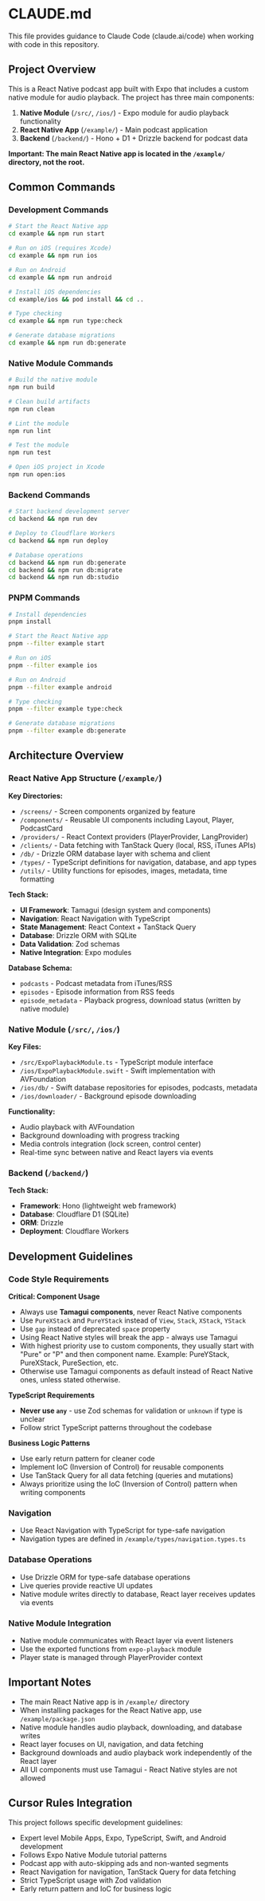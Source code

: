 # CLAUDE.md

This file provides guidance to Claude Code (claude.ai/code) when working with code in this repository.

## Project Overview

This is a React Native podcast app built with Expo that includes a custom native module for audio playback. The project has three main components:

1. **Native Module** (`/src/`, `/ios/`) - Expo module for audio playback functionality
2. **React Native App** (`/example/`) - Main podcast application
3. **Backend** (`/backend/`) - Hono + D1 + Drizzle backend for podcast data

**Important: The main React Native app is located in the `/example/` directory, not the root.**

## Common Commands

### Development Commands

```bash
# Start the React Native app
cd example && npm run start

# Run on iOS (requires Xcode)
cd example && npm run ios

# Run on Android
cd example && npm run android

# Install iOS dependencies
cd example/ios && pod install && cd ..

# Type checking
cd example && npm run type:check

# Generate database migrations
cd example && npm run db:generate
```

### Native Module Commands

```bash
# Build the native module
npm run build

# Clean build artifacts
npm run clean

# Lint the module
npm run lint

# Test the module
npm run test

# Open iOS project in Xcode
npm run open:ios
```

### Backend Commands

```bash
# Start backend development server
cd backend && npm run dev

# Deploy to Cloudflare Workers
cd backend && npm run deploy

# Database operations
cd backend && npm run db:generate
cd backend && npm run db:migrate
cd backend && npm run db:studio
```

### PNPM Commands

```bash
# Install dependencies
pnpm install

# Start the React Native app
pnpm --filter example start

# Run on iOS
pnpm --filter example ios

# Run on Android
pnpm --filter example android

# Type checking
pnpm --filter example type:check

# Generate database migrations
pnpm --filter example db:generate
```

## Architecture Overview

### React Native App Structure (`/example/`)

**Key Directories:**

- `/screens/` - Screen components organized by feature
- `/components/` - Reusable UI components including Layout, Player, PodcastCard
- `/providers/` - React Context providers (PlayerProvider, LangProvider)
- `/clients/` - Data fetching with TanStack Query (local, RSS, iTunes APIs)
- `/db/` - Drizzle ORM database layer with schema and client
- `/types/` - TypeScript definitions for navigation, database, and app types
- `/utils/` - Utility functions for episodes, images, metadata, time formatting

**Tech Stack:**

- **UI Framework**: Tamagui (design system and components)
- **Navigation**: React Navigation with TypeScript
- **State Management**: React Context + TanStack Query
- **Database**: Drizzle ORM with SQLite
- **Data Validation**: Zod schemas
- **Native Integration**: Expo modules

**Database Schema:**

- `podcasts` - Podcast metadata from iTunes/RSS
- `episodes` - Episode information from RSS feeds
- `episode_metadata` - Playback progress, download status (written by native module)

### Native Module (`/src/`, `/ios/`)

**Key Files:**

- `/src/ExpoPlaybackModule.ts` - TypeScript module interface
- `/ios/ExpoPlaybackModule.swift` - Swift implementation with AVFoundation
- `/ios/db/` - Swift database repositories for episodes, podcasts, metadata
- `/ios/downloader/` - Background episode downloading

**Functionality:**

- Audio playback with AVFoundation
- Background downloading with progress tracking
- Media controls integration (lock screen, control center)
- Real-time sync between native and React layers via events

### Backend (`/backend/`)

**Tech Stack:**

- **Framework**: Hono (lightweight web framework)
- **Database**: Cloudflare D1 (SQLite)
- **ORM**: Drizzle
- **Deployment**: Cloudflare Workers

## Development Guidelines

### Code Style Requirements

**Critical: Component Usage**

- Always use **Tamagui components**, never React Native components
- Use `PureXStack` and `PureYStack` instead of `View`, `Stack`, `XStack`, `YStack`
- Use `gap` instead of deprecated `space` property
- Using React Native styles will break the app - always use Tamagui
- With highest priority use to custom components, they usually start with "Pure" or "P" and then component name. Example: PureYStack, PureXStack, PureSection, etc.
- Otherwise use Tamagui components as default instead of React Native ones, unless stated otherwise.

**TypeScript Requirements**

- **Never use `any`** - use Zod schemas for validation or `unknown` if type is unclear
- Follow strict TypeScript patterns throughout the codebase

**Business Logic Patterns**

- Use early return pattern for cleaner code
- Implement IoC (Inversion of Control) for reusable components
- Use TanStack Query for all data fetching (queries and mutations)
- Always prioritize using the IoC (Inversion of Control) pattern when writing components

### Navigation

- Use React Navigation with TypeScript for type-safe navigation
- Navigation types are defined in `/example/types/navigation.types.ts`

### Database Operations

- Use Drizzle ORM for type-safe database operations
- Live queries provide reactive UI updates
- Native module writes directly to database, React layer receives updates via events

### Native Module Integration

- Native module communicates with React layer via event listeners
- Use the exported functions from `expo-playback` module
- Player state is managed through PlayerProvider context

## Important Notes

- The main React Native app is in `/example/` directory
- When installing packages for the React Native app, use `/example/package.json`
- Native module handles audio playback, downloading, and database writes
- React layer focuses on UI, navigation, and data fetching
- Background downloads and audio playback work independently of the React layer
- All UI components must use Tamagui - React Native styles are not allowed

## Cursor Rules Integration

This project follows specific development guidelines:

- Expert level Mobile Apps, Expo, TypeScript, Swift, and Android development
- Follows Expo Native Module tutorial patterns
- Podcast app with auto-skipping ads and non-wanted segments
- React Navigation for navigation, TanStack Query for data fetching
- Strict TypeScript usage with Zod validation
- Early return pattern and IoC for business logic
